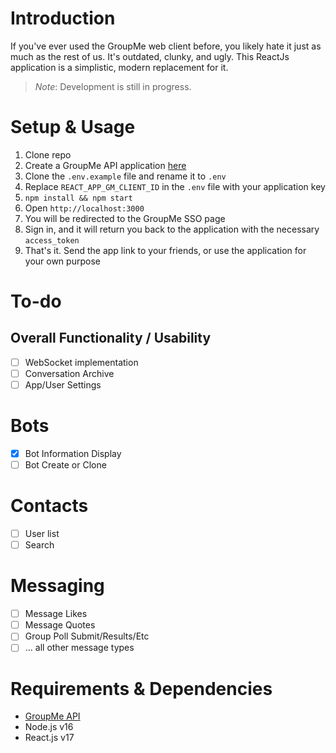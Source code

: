 # Introduction

If you've ever used the GroupMe web client before, you likely hate it just as much as the rest of us. It's outdated, clunky, and ugly. This ReactJs application is a simplistic, modern replacement for it.

> *Note*: Development is still in progress.

# Setup & Usage

1. Clone repo
2. Create a GroupMe API application [here](https://dev.groupme.com/applications)
3. Clone the `.env.example` file and rename it to `.env`
4. Replace `REACT_APP_GM_CLIENT_ID` in the `.env` file with your application key
5. `npm install && npm start`
6. Open `http://localhost:3000`
7. You will be redirected to the GroupMe SSO page
8. Sign in, and it will return you back to the application with the necessary `access_token`
9. That's it. Send the app link to your friends, or use the application for your own purpose

# To-do

## Overall Functionality / Usability

- [ ] WebSocket implementation
- [ ] Conversation Archive
- [ ] App/User Settings

# Bots

- [X] Bot Information Display
- [ ] Bot Create or Clone

# Contacts

- [ ] User list
- [ ] Search

# Messaging

- [ ] Message Likes
- [ ] Message Quotes
- [ ] Group Poll Submit/Results/Etc
- [ ] ... all other message types

# Requirements & Dependencies

- [GroupMe API](https://dev.groupme.com/)
- Node.js v16
- React.js v17
